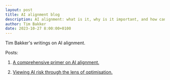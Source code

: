 ```yaml
---
layout: post
title: AI alignment blog
description: AI alignment: what is it, why is it important, and how can we achieve it?
author: Tim Bakker
date: 2023-10-27 8:00:00+0100
---
```


Tim Bakker's writings on AI alignment.

Posts:
1. [A comprehensive primer on AI alignment.](https://www.tbbakker.nl/post/2023_05_alignment/)

2. [Viewing AI risk through the lens of optimisation.](https://www.tbbakker.nl/post/2023_10_optimisation/)